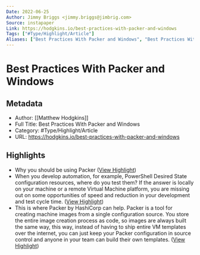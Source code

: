 ```yaml
---
Date: 2022-06-25
Author: Jimmy Briggs <jimmy.briggs@jimbrig.com>
Source: instapaper
Link: https://hodgkins.io/best-practices-with-packer-and-windows
Tags: ["#Type/Highlight/Article"]
Aliases: ["Best Practices With Packer and Windows", "Best Practices With Packer and Windows"]
---
```

# Best Practices With Packer and Windows

## Metadata
- Author: [[Matthew Hodgkins]]
- Full Title: Best Practices With Packer and Windows
- Category: #Type/Highlight/Article
- URL: https://hodgkins.io/best-practices-with-packer-and-windows

## Highlights
- Why you should be using Packer ([View Highlight](https://instapaper.com/read/1430577441/17062482))
- When you develop automation, for example, PowerShell Desired State configuration resources, where do you test them?
  If the answer is locally on your machine or a remote Virtual Machine platform, you are missing out on some opportunities of speed and reduction in your development and test cycle time. ([View Highlight](https://instapaper.com/read/1430577441/17062484))
- This is where Packer by HashiCorp can help. Packer is a tool for creating machine images from a single configuration source. You store the entire image creation process as code, so images are always built the same way, this way, instead of having to ship entire VM templates over the internet, you can just keep your Packer configuration in source control and anyone in your team can build their own templates. ([View Highlight](https://instapaper.com/read/1430577441/17062487))
